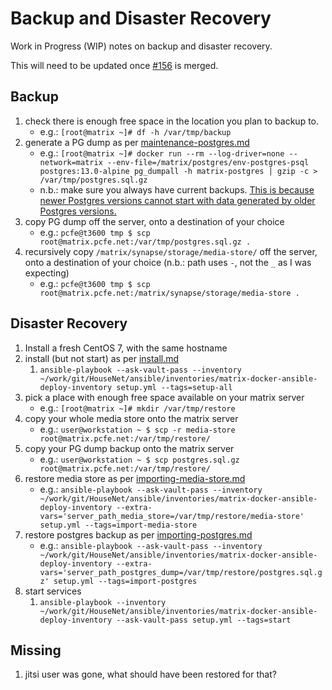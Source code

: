 # Backup and Disaster Recovery

Work in Progress (WIP) notes on backup and disaster recovery.

This will need to be updated once [#156](https://github.com/spantaleev/matrix-docker-ansible-deploy/pull/516) is merged.

## Backup

1. check there is enough free space in the location you plan to backup to.
    * e.g.: `[root@matrix ~]# df -h /var/tmp/backup`
1. generate a PG dump as per  [maintenance-postgres.md](maintenance-postgres.md)
    * e.g.: `[root@matrix ~]# docker run --rm --log-driver=none --network=matrix --env-file=/matrix/postgres/env-postgres-psql postgres:13.0-alpine pg_dumpall -h matrix-postgres | gzip -c > /var/tmp/postgres.sql.gz`
    * n.b.: make sure you always have current backups. [This is because newer Postgres versions cannot start with data generated by older Postgres versions.](maintenance-postgres.md#upgrading-postgresql)
1. copy PG dump off the server, onto a destination of your choice
    * e.g.: `pcfe@t3600 tmp $ scp root@matrix.pcfe.net:/var/tmp/postgres.sql.gz .`
1. recursively copy `/matrix/synapse/storage/media-store/` off the server, onto a destination of your choice (n.b.: path uses `-`, not the `_` as I was expecting)
    * e.g.: `pcfe@t3600 tmp $ scp root@matrix.pcfe.net:/matrix/synapse/storage/media-store .`

## Disaster Recovery

1. Install a fresh CentOS 7, with the same hostname
1. install (but not start) as per [install.md](install.md)
    1. `ansible-playbook --ask-vault-pass --inventory ~/work/git/HouseNet/ansible/inventories/matrix-docker-ansible-deploy-inventory setup.yml --tags=setup-all`
1. pick a place with enough free space available on your matrix server
    * e.g.: `[root@matrix ~]# mkdir /var/tmp/restore`
1. copy your whole media store onto the matrix server
    * e.g.: `user@workstation ~ $ scp -r media-store root@matrix.pcfe.net:/var/tmp/restore/`
1. copy your PG dump backup onto the matrix server
    * e.g.: `user@workstation ~ $ scp postgres.sql.gz root@matrix.pcfe.net:/var/tmp/restore/`
1. restore media store as per [importing-media-store.md](importing-media-store.md)
    * e.g.: `ansible-playbook --ask-vault-pass --inventory ~/work/git/HouseNet/ansible/inventories/matrix-docker-ansible-deploy-inventory --extra-vars='server_path_media_store=/var/tmp/restore/media-store' setup.yml --tags=import-media-store`
1. restore postgres backup as per [importing-postgres.md](importing-postgres.md)
    * e.g.: `ansible-playbook --ask-vault-pass --inventory ~/work/git/HouseNet/ansible/inventories/matrix-docker-ansible-deploy-inventory --extra-vars='server_path_postgres_dump=/var/tmp/restore/postgres.sql.gz' setup.yml --tags=import-postgres`
1. start services
    1. `ansible-playbook --inventory ~/work/git/HouseNet/ansible/inventories/matrix-docker-ansible-deploy-inventory --ask-vault-pass setup.yml --tags=start`

## Missing

1. jitsi user was gone, what should have been restored for that?
